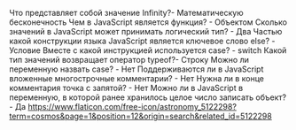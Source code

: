 Что представляет собой значение Infinity?- Математическую бесконечность
Чем в JavaScript является функция?  - Объектом
Сколько значений в JavaScript может принимать логический тип?  - Два
Частью какой конструкции языка JavaScript является ключевое слово else? - Условие
Вместе с какой инструкцией используется case? - switch
Какой тип значений возвращает оператор typeof?- Строку
Можно ли переменную назвать case? - Нет
Поддерживаются ли в JavaScript вложенные многострочные комментарии?  - Нет
Нужна ли в конце комментария точка с запятой? - Нет
Можно ли в JavaScript в переменную, в которой ранее хранилось целое число записать объект? - Да
https://www.flaticon.com/free-icon/astronomy_5122298?term=cosmos&page=1&position=12&origin=search&related_id=5122298

